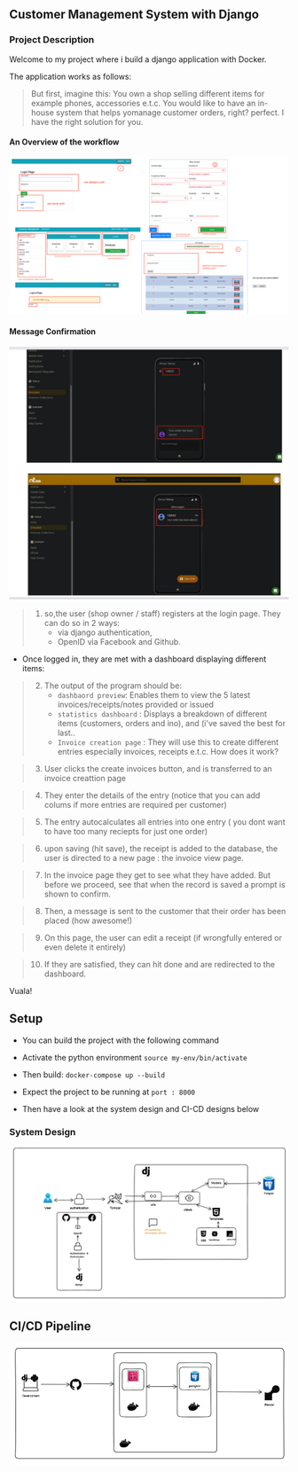 ## Customer Management System with Django

### Project Description
Welcome to my project where i build a django application with Docker.

The application works as follows:

> But first, imagine this: You own a shop selling different items for example phones, accessories e.t.c. You would like to have an in-house system that helps yomanage customer orders, right? perfect. I have the right solution for you.

#### An Overview of the workflow
![app](images/app.png)

#### Message Confirmation
![app](images/order-placed.png)

>    1. so,the user (shop owner / staff) registers at the login page. They can do so in 2 ways:
>       - via django authentication,
>       - OpenID via Facebook and Github.
- Once logged in, they are met with a dashboard displaying different items:

>    2. The output of the program should be:
>       - `dashbaord preview`: Enables them to view the 5 latest invoices/receipts/notes provided or issued
>       - `statistics dashboard` : Displays a breakdown of different items (customers, orders and ino), and (i've saved the best for last..
>       - `Invoice creation page` : They will use this to create different entries especially invoices, receipts e.t.c. How does it work?

>    3. User clicks the create invoices button, and is transferred to an invoice creattion page

>    4. They enter the details of the entry (notice that you can add colums if more entries are required per customer)

>    5. The entry autocalculates all entries into one entry ( you dont want to have too many reciepts for just one order)

>    6. upon saving (hit save), the receipt is added to the database, the user is directed to a new page : the invoice view page.

>    7. In the invoice page they get to see what they have added. But before we proceed, see that when the record is saved a prompt is shown to confirm.

>    8. Then, a message is sent to the customer that their order has been placed (how awesome!)

>    9. On this page, the user can edit a receipt (if wrongfully entered or even delete it entirely)

>    10. If they are satisfied, they can hit done and are redirected to the dashboard.

Vuala! 

## Setup
 - You can build the project with the following command
 - Activate the python environment
  `source my-env/bin/activate `
- Then build:
 `docker-compose up --build`
- Expect the project to be running at `port : 8000`

- Then have a look at the system design and CI-CD designs below

### System Design
![system design](images/system-design-primer.png)

## CI/CD Pipeline

![system design](images/ci-cd.png)
